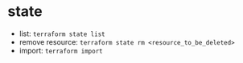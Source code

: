 # state

- list: `terraform state list`
- remove resource: `terraform state rm <resource_to_be_deleted>`
- import: `terraform import`
